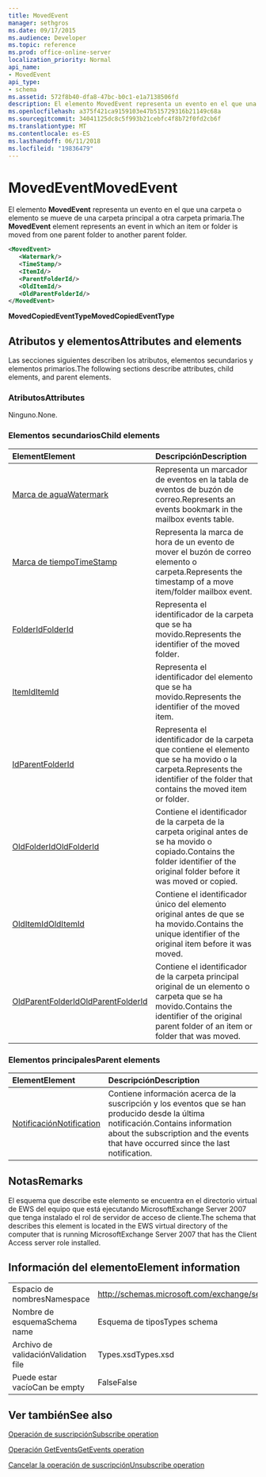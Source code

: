 ```yaml
---
title: MovedEvent
manager: sethgros
ms.date: 09/17/2015
ms.audience: Developer
ms.topic: reference
ms.prod: office-online-server
localization_priority: Normal
api_name:
- MovedEvent
api_type:
- schema
ms.assetid: 572f8b40-dfa8-47bc-b0c1-e1a7138506fd
description: El elemento MovedEvent representa un evento en el que una carpeta o elemento se mueve de una carpeta principal a otra carpeta primaria.
ms.openlocfilehash: a375f421ca9159103e47b515729316b21149c68a
ms.sourcegitcommit: 34041125dc8c5f993b21cebfc4f8b72f0fd2cb6f
ms.translationtype: MT
ms.contentlocale: es-ES
ms.lasthandoff: 06/11/2018
ms.locfileid: "19836479"
---
```

# <a name="movedevent"></a><span data-ttu-id="37bf4-103">MovedEvent</span><span class="sxs-lookup"><span data-stu-id="37bf4-103">MovedEvent</span></span>

<span data-ttu-id="37bf4-104">El elemento **MovedEvent** representa un evento en el que una carpeta o elemento se mueve de una carpeta principal a otra carpeta primaria.</span><span class="sxs-lookup"><span data-stu-id="37bf4-104">The **MovedEvent** element represents an event in which an item or folder is moved from one parent folder to another parent folder.</span></span> 
  
```xml
<MovedEvent>
   <Watermark/>
   <TimeStamp/>
   <ItemId/>
   <ParentFolderId/>
   <OldItemId/>
   <OldParentFolderId/>
</MovedEvent>
```

 <span data-ttu-id="37bf4-105">**MovedCopiedEventType**</span><span class="sxs-lookup"><span data-stu-id="37bf4-105">**MovedCopiedEventType**</span></span>
## <a name="attributes-and-elements"></a><span data-ttu-id="37bf4-106">Atributos y elementos</span><span class="sxs-lookup"><span data-stu-id="37bf4-106">Attributes and elements</span></span>

<span data-ttu-id="37bf4-107">Las secciones siguientes describen los atributos, elementos secundarios y elementos primarios.</span><span class="sxs-lookup"><span data-stu-id="37bf4-107">The following sections describe attributes, child elements, and parent elements.</span></span>
  
### <a name="attributes"></a><span data-ttu-id="37bf4-108">Atributos</span><span class="sxs-lookup"><span data-stu-id="37bf4-108">Attributes</span></span>

<span data-ttu-id="37bf4-109">Ninguno.</span><span class="sxs-lookup"><span data-stu-id="37bf4-109">None.</span></span>
  
### <a name="child-elements"></a><span data-ttu-id="37bf4-110">Elementos secundarios</span><span class="sxs-lookup"><span data-stu-id="37bf4-110">Child elements</span></span>

|<span data-ttu-id="37bf4-111">**Element**</span><span class="sxs-lookup"><span data-stu-id="37bf4-111">**Element**</span></span>|<span data-ttu-id="37bf4-112">**Descripción**</span><span class="sxs-lookup"><span data-stu-id="37bf4-112">**Description**</span></span>|
|:-----|:-----|
|[<span data-ttu-id="37bf4-113">Marca de agua</span><span class="sxs-lookup"><span data-stu-id="37bf4-113">Watermark</span></span>](watermark.md) <br/> |<span data-ttu-id="37bf4-114">Representa un marcador de eventos en la tabla de eventos de buzón de correo.</span><span class="sxs-lookup"><span data-stu-id="37bf4-114">Represents an events bookmark in the mailbox events table.</span></span>  <br/> |
|[<span data-ttu-id="37bf4-115">Marca de tiempo</span><span class="sxs-lookup"><span data-stu-id="37bf4-115">TimeStamp</span></span>](timestamp.md) <br/> |<span data-ttu-id="37bf4-116">Representa la marca de hora de un evento de mover el buzón de correo elemento o carpeta.</span><span class="sxs-lookup"><span data-stu-id="37bf4-116">Represents the timestamp of a move item/folder mailbox event.</span></span>  <br/> |
|[<span data-ttu-id="37bf4-117">FolderId</span><span class="sxs-lookup"><span data-stu-id="37bf4-117">FolderId</span></span>](folderid.md) <br/> |<span data-ttu-id="37bf4-118">Representa el identificador de la carpeta que se ha movido.</span><span class="sxs-lookup"><span data-stu-id="37bf4-118">Represents the identifier of the moved folder.</span></span>  <br/> |
|[<span data-ttu-id="37bf4-119">ItemId</span><span class="sxs-lookup"><span data-stu-id="37bf4-119">ItemId</span></span>](itemid.md) <br/> |<span data-ttu-id="37bf4-120">Representa el identificador del elemento que se ha movido.</span><span class="sxs-lookup"><span data-stu-id="37bf4-120">Represents the identifier of the moved item.</span></span>  <br/> |
|[<span data-ttu-id="37bf4-121">Id</span><span class="sxs-lookup"><span data-stu-id="37bf4-121">ParentFolderId</span></span>](parentfolderid.md) <br/> |<span data-ttu-id="37bf4-122">Representa el identificador de la carpeta que contiene el elemento que se ha movido o la carpeta.</span><span class="sxs-lookup"><span data-stu-id="37bf4-122">Represents the identifier of the folder that contains the moved item or folder.</span></span>  <br/> |
|[<span data-ttu-id="37bf4-123">OldFolderId</span><span class="sxs-lookup"><span data-stu-id="37bf4-123">OldFolderId</span></span>](oldfolderid.md) <br/> |<span data-ttu-id="37bf4-124">Contiene el identificador de la carpeta de la carpeta original antes de se ha movido o copiado.</span><span class="sxs-lookup"><span data-stu-id="37bf4-124">Contains the folder identifier of the original folder before it was moved or copied.</span></span>  <br/> |
|[<span data-ttu-id="37bf4-125">OldItemId</span><span class="sxs-lookup"><span data-stu-id="37bf4-125">OldItemId</span></span>](olditemid.md) <br/> |<span data-ttu-id="37bf4-126">Contiene el identificador único del elemento original antes de que se ha movido.</span><span class="sxs-lookup"><span data-stu-id="37bf4-126">Contains the unique identifier of the original item before it was moved.</span></span>  <br/> |
|[<span data-ttu-id="37bf4-127">OldParentFolderId</span><span class="sxs-lookup"><span data-stu-id="37bf4-127">OldParentFolderId</span></span>](oldparentfolderid.md) <br/> |<span data-ttu-id="37bf4-128">Contiene el identificador de la carpeta principal original de un elemento o carpeta que se ha movido.</span><span class="sxs-lookup"><span data-stu-id="37bf4-128">Contains the identifier of the original parent folder of an item or folder that was moved.</span></span>  <br/> |
   
### <a name="parent-elements"></a><span data-ttu-id="37bf4-129">Elementos principales</span><span class="sxs-lookup"><span data-stu-id="37bf4-129">Parent elements</span></span>

|<span data-ttu-id="37bf4-130">**Element**</span><span class="sxs-lookup"><span data-stu-id="37bf4-130">**Element**</span></span>|<span data-ttu-id="37bf4-131">**Descripción**</span><span class="sxs-lookup"><span data-stu-id="37bf4-131">**Description**</span></span>|
|:-----|:-----|
|[<span data-ttu-id="37bf4-132">Notificación</span><span class="sxs-lookup"><span data-stu-id="37bf4-132">Notification</span></span>](notification-ex15websvcsotherref.md) <br/> |<span data-ttu-id="37bf4-133">Contiene información acerca de la suscripción y los eventos que se han producido desde la última notificación.</span><span class="sxs-lookup"><span data-stu-id="37bf4-133">Contains information about the subscription and the events that have occurred since the last notification.</span></span>  <br/> |
   
## <a name="remarks"></a><span data-ttu-id="37bf4-134">Notas</span><span class="sxs-lookup"><span data-stu-id="37bf4-134">Remarks</span></span>

<span data-ttu-id="37bf4-135">El esquema que describe este elemento se encuentra en el directorio virtual de EWS del equipo que está ejecutando MicrosoftExchange Server 2007 que tenga instalado el rol de servidor de acceso de cliente.</span><span class="sxs-lookup"><span data-stu-id="37bf4-135">The schema that describes this element is located in the EWS virtual directory of the computer that is running MicrosoftExchange Server 2007 that has the Client Access server role installed.</span></span>
  
## <a name="element-information"></a><span data-ttu-id="37bf4-136">Información del elemento</span><span class="sxs-lookup"><span data-stu-id="37bf4-136">Element information</span></span>

|||
|:-----|:-----|
|<span data-ttu-id="37bf4-137">Espacio de nombres</span><span class="sxs-lookup"><span data-stu-id="37bf4-137">Namespace</span></span>  <br/> |http://schemas.microsoft.com/exchange/services/2006/types  <br/> |
|<span data-ttu-id="37bf4-138">Nombre de esquema</span><span class="sxs-lookup"><span data-stu-id="37bf4-138">Schema name</span></span>  <br/> |<span data-ttu-id="37bf4-139">Esquema de tipos</span><span class="sxs-lookup"><span data-stu-id="37bf4-139">Types schema</span></span>  <br/> |
|<span data-ttu-id="37bf4-140">Archivo de validación</span><span class="sxs-lookup"><span data-stu-id="37bf4-140">Validation file</span></span>  <br/> |<span data-ttu-id="37bf4-141">Types.xsd</span><span class="sxs-lookup"><span data-stu-id="37bf4-141">Types.xsd</span></span>  <br/> |
|<span data-ttu-id="37bf4-142">Puede estar vacío</span><span class="sxs-lookup"><span data-stu-id="37bf4-142">Can be empty</span></span>  <br/> |<span data-ttu-id="37bf4-143">False</span><span class="sxs-lookup"><span data-stu-id="37bf4-143">False</span></span>  <br/> |
   
## <a name="see-also"></a><span data-ttu-id="37bf4-144">Ver también</span><span class="sxs-lookup"><span data-stu-id="37bf4-144">See also</span></span>



[<span data-ttu-id="37bf4-145">Operación de suscripción</span><span class="sxs-lookup"><span data-stu-id="37bf4-145">Subscribe operation</span></span>](subscribe-operation.md)
  
[<span data-ttu-id="37bf4-146">Operación GetEvents</span><span class="sxs-lookup"><span data-stu-id="37bf4-146">GetEvents operation</span></span>](getevents-operation.md)
  
[<span data-ttu-id="37bf4-147">Cancelar la operación de suscripción</span><span class="sxs-lookup"><span data-stu-id="37bf4-147">Unsubscribe operation</span></span>](unsubscribe-operation.md)

